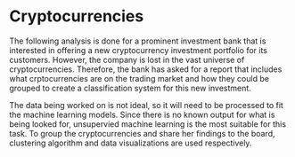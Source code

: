 # Cryptocurrencies

The following analysis is done for a prominent investment bank that is interested in offering a new cryptocurrency investment portfolio for its customers. However, the company is lost in the vast universe of cryptocurrencies. Therefore, the bank has asked for a report that includes what crptocurrencies are on the trading market and how they could be grouped to create a classification system for this new investment. 

The data being worked on is not ideal, so it will need to be processed to fit the machine learning models. Since there is no known output for what is being looked for, unsupervied machine learning is the most suitable for this task. To group the cryptocurrencies and share her findings to the board, clustering algorithm and data visualizations are used respectively. 